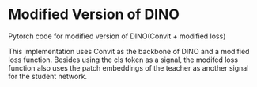 # Modified Version of DINO
Pytorch code for modified version of DINO(Convit + modified loss)

This implementation uses Convit as the backbone of DINO and a modified loss function. Besides using the cls token as a signal, the modifed loss function also uses the patch embeddings of the teacher as another signal for the student network. 
